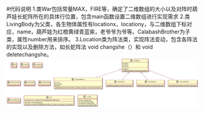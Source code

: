 ﻿#代码说明
1.类War包括常量MAX，FIRE等，确定了二维数组的大小以及对阵时葫芦娃长蛇阵所在的具体行位置，包含main函数设置二维数组进行实现需求
2.类LivingBody为父类，各生物体属性有locationx，locationy，与二维数组下标对应，name，葫芦娃为红橙黄绿青蓝紫，老爷爷为爷等。CalabashBrother为子类，属性number用来排序。
3.Location类为阵法类，实现阵法变动，包含各阵法的实现以及删除方法，如长蛇阵法 void changshe（）和 void deletechangshe。
![UML](https://github.com/yyz944600382/Nsywtz/blob/master/homework3.jpg)